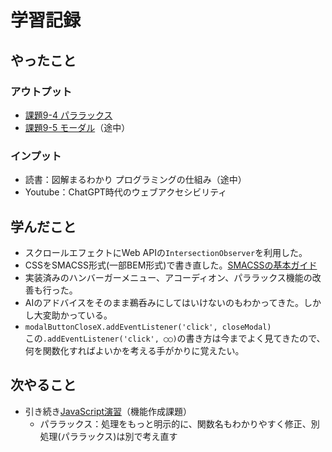 # 学習記録

## やったこと

### アウトプット
- [課題9-4 パララックス](../practice/tasks/9_funcs/)
- [課題9-5 モーダル](../practice/tasks/9_funcs/)（途中）

### インプット
- 読書：図解まるわかり プログラミングの仕組み（途中）
- Youtube：ChatGPT時代のウェブアクセシビリティ

## 学んだこと
- スクロールエフェクトにWeb APIの`IntersectionObserver`を利用した。
- CSSをSMACSS形式(一部BEM形式)で書き直した。[SMACSSの基本ガイド](../note/css/smacss-guide.md)
- 実装済みのハンバーガーメニュー、アコーディオン、パララックス機能の改善も行った。
- AIのアドバイスをそのまま鵜呑みにしてはいけないのもわかってきた。しかし大変助かっている。
- `modalButtonCloseX.addEventListener('click', closeModal)`  
この`.addEventListener('click', ◯◯)`の書き方は今までよく見てきたので、何を関数化すればよいかを考える手がかりに覚えたい。

## 次やること
- 引き続き[JavaScript演習](../practice/tasks/9_funcs/)（機能作成課題）
    - パララックス：処理をもっと明示的に、関数名もわかりやすく修正、別処理(パララックス)は別で考え直す
